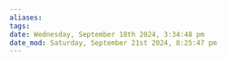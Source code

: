 ```yaml
---
aliases: 
tags: 
date: Wednesday, September 18th 2024, 3:34:48 pm
date_mod: Saturday, September 21st 2024, 8:25:47 pm
---
```

